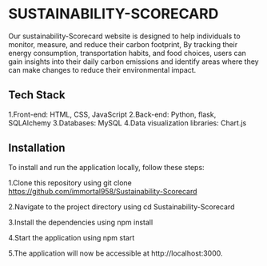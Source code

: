 # SUSTAINABILITY-SCORECARD
 
 Our sustainability-Scorecard website is designed to help individuals to monitor, measure, and reduce their carbon footprint, By tracking their energy consumption, transportation habits, and food choices, users can gain insights into their daily carbon emissions and identify areas where they can make changes to reduce their environmental impact.
 <h2>Tech Stack</h2>
  1.Front-end: HTML, CSS, JavaScript
  2.Back-end: Python, flask, SQLAlchemy
  3.Databases: MySQL
  4.Data visualization libraries: Chart.js
<h2>Installation</h2>
To install and run the application locally, follow these steps:

1.Clone this repository using git clone https://github.com/immortal958/Sustainability-Scorecard

2.Navigate to the project directory using cd Sustainability-Scorecard

3.Install the dependencies using npm install

4.Start the application using npm start

5.The application will now be accessible at http://localhost:3000.

